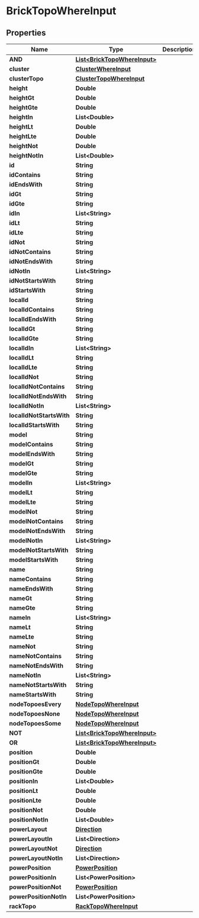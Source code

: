 

# BrickTopoWhereInput


## Properties

Name | Type | Description | Notes
------------ | ------------- | ------------- | -------------
**AND** | [**List&lt;BrickTopoWhereInput&gt;**](BrickTopoWhereInput.md) |  |  [optional]
**cluster** | [**ClusterWhereInput**](ClusterWhereInput.md) |  |  [optional]
**clusterTopo** | [**ClusterTopoWhereInput**](ClusterTopoWhereInput.md) |  |  [optional]
**height** | **Double** |  |  [optional]
**heightGt** | **Double** |  |  [optional]
**heightGte** | **Double** |  |  [optional]
**heightIn** | **List&lt;Double&gt;** |  |  [optional]
**heightLt** | **Double** |  |  [optional]
**heightLte** | **Double** |  |  [optional]
**heightNot** | **Double** |  |  [optional]
**heightNotIn** | **List&lt;Double&gt;** |  |  [optional]
**id** | **String** |  |  [optional]
**idContains** | **String** |  |  [optional]
**idEndsWith** | **String** |  |  [optional]
**idGt** | **String** |  |  [optional]
**idGte** | **String** |  |  [optional]
**idIn** | **List&lt;String&gt;** |  |  [optional]
**idLt** | **String** |  |  [optional]
**idLte** | **String** |  |  [optional]
**idNot** | **String** |  |  [optional]
**idNotContains** | **String** |  |  [optional]
**idNotEndsWith** | **String** |  |  [optional]
**idNotIn** | **List&lt;String&gt;** |  |  [optional]
**idNotStartsWith** | **String** |  |  [optional]
**idStartsWith** | **String** |  |  [optional]
**localId** | **String** |  |  [optional]
**localIdContains** | **String** |  |  [optional]
**localIdEndsWith** | **String** |  |  [optional]
**localIdGt** | **String** |  |  [optional]
**localIdGte** | **String** |  |  [optional]
**localIdIn** | **List&lt;String&gt;** |  |  [optional]
**localIdLt** | **String** |  |  [optional]
**localIdLte** | **String** |  |  [optional]
**localIdNot** | **String** |  |  [optional]
**localIdNotContains** | **String** |  |  [optional]
**localIdNotEndsWith** | **String** |  |  [optional]
**localIdNotIn** | **List&lt;String&gt;** |  |  [optional]
**localIdNotStartsWith** | **String** |  |  [optional]
**localIdStartsWith** | **String** |  |  [optional]
**model** | **String** |  |  [optional]
**modelContains** | **String** |  |  [optional]
**modelEndsWith** | **String** |  |  [optional]
**modelGt** | **String** |  |  [optional]
**modelGte** | **String** |  |  [optional]
**modelIn** | **List&lt;String&gt;** |  |  [optional]
**modelLt** | **String** |  |  [optional]
**modelLte** | **String** |  |  [optional]
**modelNot** | **String** |  |  [optional]
**modelNotContains** | **String** |  |  [optional]
**modelNotEndsWith** | **String** |  |  [optional]
**modelNotIn** | **List&lt;String&gt;** |  |  [optional]
**modelNotStartsWith** | **String** |  |  [optional]
**modelStartsWith** | **String** |  |  [optional]
**name** | **String** |  |  [optional]
**nameContains** | **String** |  |  [optional]
**nameEndsWith** | **String** |  |  [optional]
**nameGt** | **String** |  |  [optional]
**nameGte** | **String** |  |  [optional]
**nameIn** | **List&lt;String&gt;** |  |  [optional]
**nameLt** | **String** |  |  [optional]
**nameLte** | **String** |  |  [optional]
**nameNot** | **String** |  |  [optional]
**nameNotContains** | **String** |  |  [optional]
**nameNotEndsWith** | **String** |  |  [optional]
**nameNotIn** | **List&lt;String&gt;** |  |  [optional]
**nameNotStartsWith** | **String** |  |  [optional]
**nameStartsWith** | **String** |  |  [optional]
**nodeTopoesEvery** | [**NodeTopoWhereInput**](NodeTopoWhereInput.md) |  |  [optional]
**nodeTopoesNone** | [**NodeTopoWhereInput**](NodeTopoWhereInput.md) |  |  [optional]
**nodeTopoesSome** | [**NodeTopoWhereInput**](NodeTopoWhereInput.md) |  |  [optional]
**NOT** | [**List&lt;BrickTopoWhereInput&gt;**](BrickTopoWhereInput.md) |  |  [optional]
**OR** | [**List&lt;BrickTopoWhereInput&gt;**](BrickTopoWhereInput.md) |  |  [optional]
**position** | **Double** |  |  [optional]
**positionGt** | **Double** |  |  [optional]
**positionGte** | **Double** |  |  [optional]
**positionIn** | **List&lt;Double&gt;** |  |  [optional]
**positionLt** | **Double** |  |  [optional]
**positionLte** | **Double** |  |  [optional]
**positionNot** | **Double** |  |  [optional]
**positionNotIn** | **List&lt;Double&gt;** |  |  [optional]
**powerLayout** | [**Direction**](Direction.md) |  |  [optional]
**powerLayoutIn** | **List&lt;Direction&gt;** |  |  [optional]
**powerLayoutNot** | [**Direction**](Direction.md) |  |  [optional]
**powerLayoutNotIn** | **List&lt;Direction&gt;** |  |  [optional]
**powerPosition** | [**PowerPosition**](PowerPosition.md) |  |  [optional]
**powerPositionIn** | **List&lt;PowerPosition&gt;** |  |  [optional]
**powerPositionNot** | [**PowerPosition**](PowerPosition.md) |  |  [optional]
**powerPositionNotIn** | **List&lt;PowerPosition&gt;** |  |  [optional]
**rackTopo** | [**RackTopoWhereInput**](RackTopoWhereInput.md) |  |  [optional]



